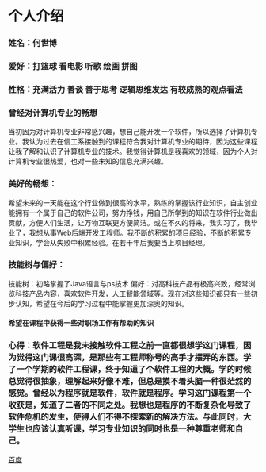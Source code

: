 # 个人介绍
### 姓名：何世博
### 爱好：打篮球 看电影 听歌 绘画 拼图
### 性格：充满活力 善谈 善于思考 逻辑思维发达 有较成熟的观点看法


### 曾经对计算机专业的畅想
当初因为对计算机专业非常感兴趣，想自己能开发一个软件，所以选择了计算机专业。我认为过去在信工系接触到的课程符合我对计算机专业的期待，因为这些课程让我了解和认识了计算机专业的技术。我觉得计算机是我喜欢的领域，因为个人对计算机专业很热爱，也对一些未知的信息充满兴趣。



### 美好的畅想：
希望未来的一天能在这个行业做到很高的水平，熟练的掌握该行业知识，自主创业能拥有一个属于自己的软件公司，努力挣钱，用自己所学到的知识在软件行业做出贡献，方便人们生活，让万物互联更方便简洁。或在不久的将来，我实习了，我毕业了，我想从事Web后端开发工程师。我不断的积累的项目经验，不断的积累专业知识，学会从失败中积累经验。在若干年后我要当上项目经理。


### 技能树与偏好：
技能树：初略掌握了Java语言与ps技术 
偏好：对高科技产品有极高兴致，经常浏览科技产品内容，喜欢软件开发，人工智能领域等。现在对这些知识都只有一些初步认知，希望在今后的学习过程中能掌握更加深奥的知识。

#### 希望在课程中获得一些对职场工作有帮助的知识


### 心得：软件工程是我未接触软件工程之前一直都很想学这门课程，因为觉得这门课很高深，是那些有工程师称号的高手才摆弄的东西。学了一个学期的软件工程课，终于知道了个软件工程的大概。学的时候总觉得很抽象，理解起来好像不难，但总是摸不着头脑一种很茫然的感觉。曾经以为程序就是软件，软件就是程序。学习这门课程第一个收获是，知道了二者的不同之处。我想也是程序的不断复杂化导致了软件危机的发生，使得人们不得不探索新的解决方法。与此同时，大学生也应该认真听课，学习专业知识的同时也是一种尊重老师和自己。

[百度](https://www.baidu.com/)
